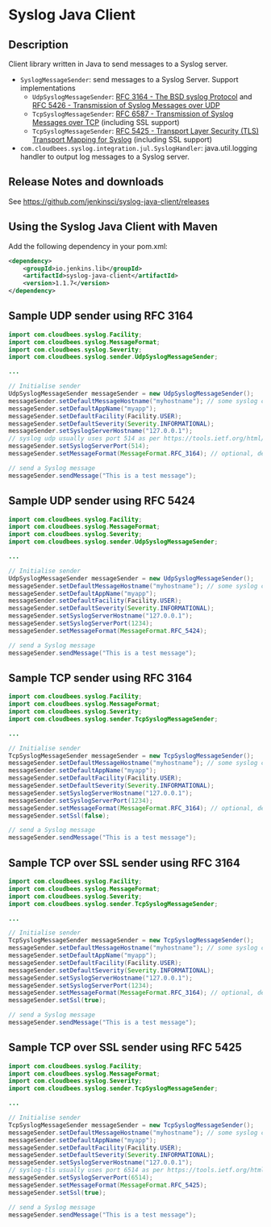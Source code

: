 # Syslog Java Client

## Description

Client library written in Java to send messages to a Syslog server.

 * `SyslogMessageSender`: send messages to a Syslog Server. Support implementations
   * `UdpSyslogMessageSender`: [RFC 3164 - The BSD syslog Protocol](http://tools.ietf.org/html/rfc3164) and [RFC 5426 - Transmission of Syslog Messages over UDP](http://tools.ietf.org/html/rfc5426)
   * `TcpSyslogMessageSender`: [RFC 6587 - Transmission of Syslog Messages over TCP](http://tools.ietf.org/html/rfc5426) (including SSL support)
   * `TcpSyslogMessageSender`: [RFC 5425 - Transport Layer Security (TLS) Transport Mapping for Syslog](http://tools.ietf.org/html/rfc5426) (including SSL support)
 * `com.cloudbees.syslog.integration.jul.SyslogHandler`: java.util.logging handler to output log messages to a Syslog server.

## Release Notes and downloads

See https://github.com/jenkinsci/syslog-java-client/releases

## Using the Syslog Java Client with Maven 

Add the following dependency in your pom.xml:

```xml
<dependency>
    <groupId>io.jenkins.lib</groupId>
    <artifactId>syslog-java-client</artifactId>
    <version>1.1.7</version>
</dependency>
```

## Sample UDP sender using RFC 3164

```java
import com.cloudbees.syslog.Facility;
import com.cloudbees.syslog.MessageFormat;
import com.cloudbees.syslog.Severity;
import com.cloudbees.syslog.sender.UdpSyslogMessageSender;

...

// Initialise sender
UdpSyslogMessageSender messageSender = new UdpSyslogMessageSender();
messageSender.setDefaultMessageHostname("myhostname"); // some syslog cloud services may use this field to transmit a secret key
messageSender.setDefaultAppName("myapp");
messageSender.setDefaultFacility(Facility.USER);
messageSender.setDefaultSeverity(Severity.INFORMATIONAL);
messageSender.setSyslogServerHostname("127.0.0.1");
// syslog udp usually uses port 514 as per https://tools.ietf.org/html/rfc3164#page-5
messageSender.setSyslogServerPort(514);
messageSender.setMessageFormat(MessageFormat.RFC_3164); // optional, default is RFC 3164

// send a Syslog message
messageSender.sendMessage("This is a test message");
```

## Sample UDP sender using RFC 5424

```java
import com.cloudbees.syslog.Facility;
import com.cloudbees.syslog.MessageFormat;
import com.cloudbees.syslog.Severity;
import com.cloudbees.syslog.sender.UdpSyslogMessageSender;

...

// Initialise sender
UdpSyslogMessageSender messageSender = new UdpSyslogMessageSender();
messageSender.setDefaultMessageHostname("myhostname"); // some syslog cloud services may use this field to transmit a secret key
messageSender.setDefaultAppName("myapp");
messageSender.setDefaultFacility(Facility.USER);
messageSender.setDefaultSeverity(Severity.INFORMATIONAL);
messageSender.setSyslogServerHostname("127.0.0.1");
messageSender.setSyslogServerPort(1234);
messageSender.setMessageFormat(MessageFormat.RFC_5424);

// send a Syslog message
messageSender.sendMessage("This is a test message");
```

## Sample TCP sender using RFC 3164

```java
import com.cloudbees.syslog.Facility;
import com.cloudbees.syslog.MessageFormat;
import com.cloudbees.syslog.Severity;
import com.cloudbees.syslog.sender.TcpSyslogMessageSender;

...

// Initialise sender
TcpSyslogMessageSender messageSender = new TcpSyslogMessageSender();
messageSender.setDefaultMessageHostname("myhostname"); // some syslog cloud services may use this field to transmit a secret key
messageSender.setDefaultAppName("myapp");
messageSender.setDefaultFacility(Facility.USER);
messageSender.setDefaultSeverity(Severity.INFORMATIONAL);
messageSender.setSyslogServerHostname("127.0.0.1");
messageSender.setSyslogServerPort(1234);
messageSender.setMessageFormat(MessageFormat.RFC_3164); // optional, default is RFC 3164
messageSender.setSsl(false);

// send a Syslog message
messageSender.sendMessage("This is a test message");
```

## Sample TCP over SSL sender using RFC 3164

```java
import com.cloudbees.syslog.Facility;
import com.cloudbees.syslog.MessageFormat;
import com.cloudbees.syslog.Severity;
import com.cloudbees.syslog.sender.TcpSyslogMessageSender;

...

// Initialise sender
TcpSyslogMessageSender messageSender = new TcpSyslogMessageSender();
messageSender.setDefaultMessageHostname("myhostname"); // some syslog cloud services may use this field to transmit a secret key
messageSender.setDefaultAppName("myapp");
messageSender.setDefaultFacility(Facility.USER);
messageSender.setDefaultSeverity(Severity.INFORMATIONAL);
messageSender.setSyslogServerHostname("127.0.0.1");
messageSender.setSyslogServerPort(1234);
messageSender.setMessageFormat(MessageFormat.RFC_3164); // optional, default is RFC 3164
messageSender.setSsl(true);

// send a Syslog message
messageSender.sendMessage("This is a test message");
```

## Sample TCP over SSL sender using RFC 5425

```java
import com.cloudbees.syslog.Facility;
import com.cloudbees.syslog.MessageFormat;
import com.cloudbees.syslog.Severity;
import com.cloudbees.syslog.sender.TcpSyslogMessageSender;

...

// Initialise sender
TcpSyslogMessageSender messageSender = new TcpSyslogMessageSender();
messageSender.setDefaultMessageHostname("myhostname"); // some syslog cloud services may use this field to transmit a secret key
messageSender.setDefaultAppName("myapp");
messageSender.setDefaultFacility(Facility.USER);
messageSender.setDefaultSeverity(Severity.INFORMATIONAL);
messageSender.setSyslogServerHostname("127.0.0.1");
// syslog-tls usually uses port 6514 as per https://tools.ietf.org/html/rfc5425#page-11
messageSender.setSyslogServerPort(6514);
messageSender.setMessageFormat(MessageFormat.RFC_5425);
messageSender.setSsl(true);

// send a Syslog message
messageSender.sendMessage("This is a test message");
```
